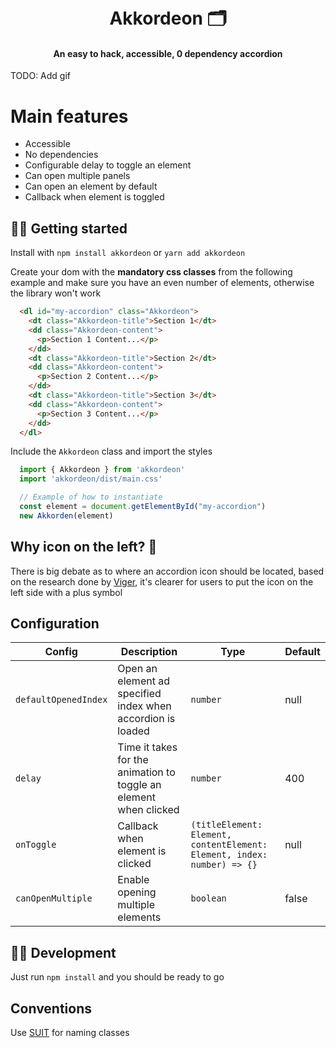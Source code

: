 <h1 align="center">
  <br>Akkordeon 🗂️
  <br>
</h1>

<h4 align="center">An easy to hack, accessible, 0 dependency accordion</h4>

TODO: Add gif

# Main features

- Accessible
- No dependencies
- Configurable delay to toggle an element
- Can open multiple panels
- Can open an element by default
- Callback when element is toggled

## 🚶‍♂️ Getting started

Install with
`npm install akkordeon` or `yarn add akkordeon`

Create your dom with the **mandatory css classes** from the following example and make sure you have an even number of elements, otherwise the library won't work
```html
  <dl id="my-accordion" class="Akkordeon">
    <dt class="Akkordeon-title">Section 1</dt>
    <dd class="Akkordeon-content">
      <p>Section 1 Content...</p>
    </dd>
    <dt class="Akkordeon-title">Section 2</dt>
    <dd class="Akkordeon-content">
      <p>Section 2 Content...</p>
    </dd>
    <dt class="Akkordeon-title">Section 3</dt>
    <dd class="Akkordeon-content">
      <p>Section 3 Content...</p>
    </dd>
  </dl>
```

Include the `Akkordeon` class and import the styles

```javascript
  import { Akkordeon } from 'akkordeon'
  import 'akkordeon/dist/main.css'

  // Example of how to instantiate
  const element = document.getElementById("my-accordion")
  new Akkorden(element)
```

## Why icon on the left? 🤷

There is big debate as to where an accordion icon should be located, based on the research done by [Viger](https://www.viget.com/articles/testing-accordion-menu-designs-iconography/), it's clearer for users to put the icon on the left side with a plus symbol

## Configuration

|Config|Description|Type|Default|
|----|----|----|----|
|`defaultOpenedIndex`|Open an element ad specified index when accordion is loaded|`number`|null|
|`delay`|Time it takes for the animation to toggle an element when clicked|`number`|400|
|`onToggle`|Callback when element is clicked|`(titleElement: Element, contentElement: Element, index: number) => {}`|null|
|`canOpenMultiple`|Enable opening multiple elements|`boolean`|false|

## 👨‍💻 Development

Just run `npm install` and you should be ready to go

## Conventions

Use [SUIT](http://suitcss.github.com) for naming classes
